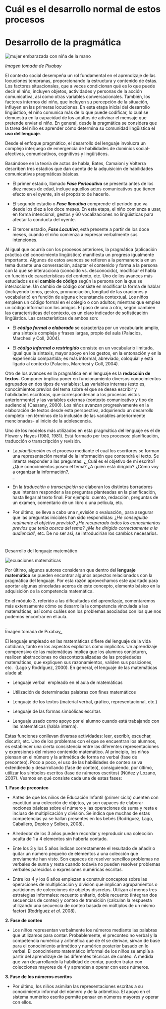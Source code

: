 # Cuál es el desarrollo normal de estos procesos

# Desarrollo de la pragmática


![mujer embarazada con niña de la mano](img/pregnant-690735__340.jpg)


_Imagen tomada de Pixabay_

El contexto social desempeña un rol fundamental en el aprendizaje de las locuciones tempranas, proporcionando la estructura y contenido de éstas. Los factores situacionales, que a veces condicionan qué es lo que puede decir el niño, incluyen objetos, actividades y personas de la acción comunicativa, así como otras variables conversacionales. También, los factores internos del niño, que incluyen su percepción de la situación, influyen en las primeras locuciones. En esta etapa inicial del desarrollo lingüístico, el niño comunica más de lo que puede codificar, lo cual se demuestra en la capacidad de los adultos de adivinar el mensaje que pretende enviar el niño. En general, desde la pragmática se considera que la tarea del niño es aprender cómo determina su comunidad lingüística el **uso del lenguaje**. 

Desde el enfoque pragmático, el desarrollo del lenguaje involucra un complejo interjuego de emergencia de habilidades de dominios social-afectivos, comunicativos, cognitivos y lingüísticos.

Basándose en la teoría de actos de habla, Bates, Camaioni y Volterra describen tres estadios que dan cuenta de la adquisición de habilidades comunicativas pragmáticas básicas.

*   El primer estadio, llamado **_Fase Perlocutiva_** se presenta antes de los diez meses de edad, incluye aquellos actos comunicativos que tienen efecto en el oyente, sin el propósito de hacerlo.
    
*   El segundo estadio o **_Fase Ilocutiva_** comprende el periodo que va desde los diez a los doce meses. En esta etapa, el niño comienza a usar, en forma intencional, gestos y 60 vocalizaciones no lingüísticas para afectar la conducta del oyente.
    
*   El tercer estadio, _**Fase Locutiva**_, está presente a partir de los doce meses, cuando el niño comienza a expresar verbalmente sus intenciones.
    

  
  
Al igual que ocurría con los procesos anteriores, la pragmática (aplicación práctica del conocimiento lingüístico) manifiesta un progreso igualmente importante. Algunos de estos avances se refieren a la permanencia en un tema durante una conversación, adaptar el contenido y forma a la persona con la que se interacciona (conocido vs. desconocido), modificar el habla en función de características del contexto, etc. Uno de los avances más estudiados es el **cambio de código** según la persona con la que se interaccione. Un cambio de código consiste en modificar la forma de hablar (incluyendo tonos, gestos, pronunciación, longitud de las oraciones y vocabulario) en función de alguna circunstancia contextual. Los niños emplean un código formal en el colegio o con adultos; mientras que emplea un código informal con los amigos. El paso de uno a otro, según cambien las características del contexto, es un claro indicador de sofisticación lingüística. Las características de ambos son:

*   El **_código formal_**  **_o elaborado_** se caracteriza por un vocabulario amplio, una sintaxis compleja y frases largas, propio del aula (Palacios, Marchesi y Coll, 2004).
    
*   El **_código informal_**  **_o restringido_** consiste en un vocabulario limitado, igual que la sintaxis, mayor apoyo en los gestos, en la entonación y en la experiencia compartida; es más informal, abreviado, coloquial y está ligado al contexto (Palacios, Marchesi y Coll, 2004).
    

Otro de los avances en la pragmática en el lenguaje es la **redacción de textos.** Componer implica poner en funcionamiento diversos conocimientos agrupados en dos tipos de variables: Las variables internas (esto es, conocimientos previos del tema sobre el que se desea escribir y habilidades escritoras, que corresponderían a los procesos vistos anteriormente) y las variables externas (contexto comunicativo y tipo de audiencia) (Cassany, 2000). Los niños avanzan progresivamente en la elaboración de textos desde esta perspectiva, adquiriendo un desarrollo completo -en términos de la inclusión de las variables anteriormente mencionadas- al inicio de la adolescencia.  

Uno de los modelos más utilizados en esta pragmática del lenguaje es el de Flower y Hayes (1980, 1981). Está formado por tres procesos: planificación, traducción o transcripción y revisión.

*   La _planificación_ es el proceso mediante el cual los escritores se forman una representación mental de la información que contendrá el texto. Se intenta responder a las preguntas: ¿_Cuál es el objetivo de mi escrito? ¿Qué conocimientos poseo el tema? ¿A quién está dirigido? ¿Cómo voy a organizar la información?.  
    _
    
*   En la _traducción o transcripción_ se elaboran los distintos borradores que intentan responder a las preguntas planteadas en la planificación, hasta llegar al texto final. Por ejemplo: cuento, redacción, preguntas de un examen, comentario de un libro o una película, etc.
    
*   Por último, se lleva a cabo una r_evisión o evaluación_ para asegurar que las preguntas iniciales han sido respondidas: ¿_He conseguido realmente el objetivo previsto? ¿He recuperado todos los conocimientos previos que tenía acerca del tema? ¿Me he dirigido correctamente a la audiencia?,_ etc. De no ser así, se introducirían los cambios necesarios.
    

#   
Desarrollo del lenguaje matemático


![ecuaciones matemáticas](img/mathematics-757566__340.jpg)


Por último, algunos autores consideran que dentro del **lenguaje matemático** se pueden encontrar algunos aspectos relacionados con la pragmática del lenguaje. Por esta razón aprovechamos este apartado para aportar algunas pinceladas acerca de este concepto, elemento básico en la adquisición de la competencia matemática.

En el módulo 3, referido a las dificultades del aprendizaje, comentaremos más extensamente cómo se desarrolla la competencia vinculada a las matemáticas, así como cuáles son los problemas asociados con los que nos podemos encontrar en el aula. 

_  
Imagen tomada de Pixabay_  
  
El lenguaje empleado en las matemáticas difiere del lenguaje de la vida cotidiana, tanto en los aspectos explícitos como implícitos. Un aprendizaje comprensivo de las matemáticas implica que los alumnos conjeturen, realicen abstracciones no descontextualizadas de las propiedades matemáticas, que expliquen sus razonamientos, validen sus posiciones, etc.  (Lago y Rodríguez, 2000). En general, el lenguaje de las matemáticas alude al:

*   Lenguaje verbal  empleado en el aula de matemáticas
    
*   Utilización de determinadas palabras con fines matemáticos
    
*   Lenguaje de los textos (material verbal, gráfico, representacional, etc.)
    
*   Lenguaje de las formas simbólicas escritas
    
*   Lenguaje usado como apoyo por el alumno cuando está trabajando con las matemáticas (habla interna).
    

  
Estas funciones conllevan diversas actividades: leer, escribir, escuchar, discutir, etc. Uno de los problemas con el que se encuentran los alumnos, es establecer una cierta consistencia entre las diferentes representaciones y expresiones del mismo contenido matemático. Al principio, los niños piensan en el número y la aritmética de forma no verbal (fase de preconteo). Poco a poco, el uso de las habilidades de conteo se va extendiendo y desarrollando (fase de conteo), consiguiendo, por último, utilizar los símbolos escritos (fase de números escritos) (Núñez y Lozano, 2007). Veamos en qué consiste cada una de estas fases:

**1\. Fase de preconteo**

*   Antes de que los niños de Educación Infantil (primer ciclo) cuenten con exactitud una colección de objetos, ya son capaces de elaborar nociones básicas sobre el número y las operaciones de suma y resta e incluso de multiplicación y división. Se indica que muchas de estas competencias ya se hallan presentes en los bebés (Rodríguez, Lago, Caballero, Dopico y Solbes, 2008).
    
*   Alrededor de los 3 años pueden recordar y reproducir una colección oculta de 1 a 4 elementos sin haberla contado.
    
*   Ente los 3 y los 5 años indican correctamente el resultado de añadir o quitar un número pequeño de elementos a una colección que previamente han visto. Son capaces de resolver sencillos problemas no verbales de suma y resta cuando todavía no pueden resolver problemas verbales parecidos o expresiones numéricas escritas.
    
*   Entre los 4 y los 6 años empiezan a construir conceptos sobre las operaciones de multiplicación y división que implican agrupamientos o particiones de colecciones de objetos discretos. Utilizan al menos tres estrategias informales: recuento unitario, doble recuento (integran dos secuencias de conteo) y conteo de transición (calculan la respuesta utilizando una secuencia de conteo basada en múltiplos de un mismo factor) (Rodríguez _et al._ 2008).
    

**2\. Fase de conteo**

*   Los niños representan verbalmente los números mediante las palabras que utilizamos para contar. Probablemente, el preconteo no verbal y la competencia numérica y aritmética que de él se derivan, sirvan de base para el conocimiento aritmético y numérico posterior basado en lo verbal. El conocimiento matemático informal de los niños se amplía a partir del aprendizaje de las diferentes técnicas de conteo. A medida que van desarrollando la habilidad de contar, pueden tratar con colecciones mayores de 4 y aprenden a operar con esos números.

**3\. Fase de los números escritos**

*   Por último, los niños asimilan las representaciones escritas a su conocimiento informal del número y de la aritmética. El apoyo en el sistema numérico escrito permite pensar en números mayores y operar con ellos.